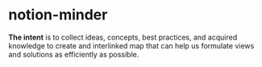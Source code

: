 # notion-minder
**The intent** is to collect ideas, concepts, best practices, and acquired knowledge to create and interlinked map that can help us formulate views and solutions as efficiently as possible.
